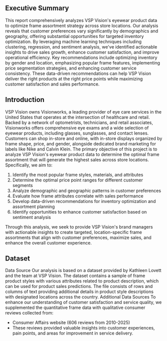 ## Executive Summary
This report comprehensively analyzes VSP Vision's eyewear product data to optimize frame
assortment strategy across store locations. Our analysis reveals that customer preferences vary
significantly by demographics and geography, offering substantial opportunities for targeted
inventory optimization. By leveraging machine learning techniques including clustering,
regression, and sentiment analysis, we've identified actionable insights to drive sales growth,
enhance customer satisfaction, and improve operational efficiency.
Key recommendations include optimizing inventory by gender and location, emphasizing
popular frame features, implementing price segmentation strategies, and enhancing customer
service consistency. These data-driven recommendations can help VSP Vision deliver the right
products at the right price points while maximizing customer satisfaction and sales performance.

## Introduction
VSP Vision owns Visionworks, a leading provider of eye care services in the United States that
operates at the intersection of healthcare and retail. Backed by a network of optometrists,
technicians, and retail associates, Visionworks offers comprehensive eye exams and a wide
selection of eyewear products, including glasses, sunglasses, and contact lenses. Customers
can shop in-store and online, with in-store displays organized by frame shape, price, and
gender, alongside dedicated brand marketing for labels like Nike and Calvin Klein.
The primary objective of this project is to analyze VSP Vision's eyewear product data to
determine the optimal frame assortment that will generate the highest sales across store
locations. Specifically, we aim to:
1. Identify the most popular frame styles, materials, and attributes
2. Determine the optimal price point ranges for different customer segments
3. Analyze demographic and geographic patterns in customer preferences
4. Evaluate how frame attributes correlate with sales performance
5. Develop data-driven recommendations for inventory optimization and assortment
planning
6. Identify opportunities to enhance customer satisfaction based on sentiment analysis

Through this analysis, we seek to provide VSP Vision's brand managers with actionable insights
to create targeted, location-specific frame assortments that align with customer preferences,
maximize sales, and enhance the overall customer experience.

## Dataset
Data Source
Our analysis is based on a dataset provided by Kathleen Lovett and the team at VSP Vision.
The dataset contains a sample of frame product styles with various attributes related to product
description, which can be used for product sales predictions. The file consists of rows and
columns of text providing additional details in product style descriptions with designated
locations across the country.
Additional Data Sources
To enhance our understanding of customer satisfaction and service quality, we supplemented
the quantitative frame data with qualitative consumer reviews collected from:
- Consumer Affairs website (606 reviews from 2010-2025)
- These reviews provided valuable insights into customer experiences, pain points, and
areas for improvement in service delivery.
